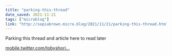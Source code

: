 ```yaml
---
title: "parking-this-thread"
date_saved: 2021-11-21
tags: ["microblog"]
link: "http://sepiabrown.micro.blog/2021/11/21/parking-this-thread.html"
---
```

Parking this thread and article here to read later

[mobile.twitter.com/tobyshori...](https://mobile.twitter.com/tobyshorin/status/1462488541204824067)
